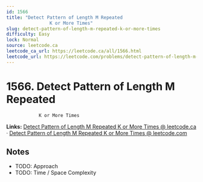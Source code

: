 ```yaml
--- 
id: 1566
title: "Detect Pattern of Length M Repeated
                K or More Times"
slug: detect-pattern-of-length-m-repeated-k-or-more-times
difficulty: Easy
lock: Normal
source: leetcode.ca
leetcode_ca_url: https://leetcode.ca/all/1566.html
leetcode_url: https://leetcode.com/problems/detect-pattern-of-length-m-repeated-k-or-more-times/
---
```


# 1566. Detect Pattern of Length M Repeated
                K or More Times

**Links:** [Detect Pattern of Length M Repeated
                K or More Times @ leetcode.ca](https://leetcode.ca/all/1566.html) · [Detect Pattern of Length M Repeated
                K or More Times @ leetcode.com](https://leetcode.com/problems/detect-pattern-of-length-m-repeated-k-or-more-times/)

## Notes
- TODO: Approach
- TODO: Time / Space Complexity
